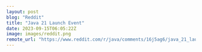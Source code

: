 ```yaml
---
layout: post
blog: "Reddit"
title: "Java 21 Launch Event"
date: 2023-09-15T06:05:22Z
image: images/reddit.png
remote_url: "https://www.reddit.com/r/java/comments/16j5ag6/java_21_launch_event/"
---
```


